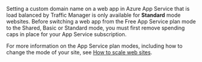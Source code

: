 Setting a custom domain name on a web app in Azure App Service that is load balanced by Traffic Manager is only available for **Standard** mode websites. Before switching a web app from the Free App Service plan mode to the Shared, Basic or Standard mode, you must first remove spending caps in place for your App Service subscription. 

For more information on the App Service plan modes, including how to change the mode of your site, see [How to scale web sites](../articles/app-service-web/web-sites-scale.md).